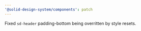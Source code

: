 ```yaml
---
'@solid-design-system/components': patch
---
```


Fixed `sd-header` padding-bottom being overritten by style resets.
